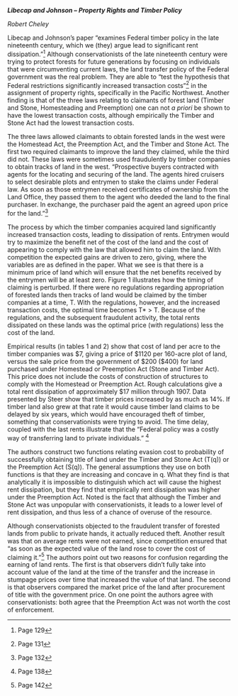 ***Libecap and Johnson – Property Rights and Timber Policy***

*Robert Cheley*

Libecap and Johnson’s paper “examines Federal timber policy in the late
nineteenth century, which we (they) argue lead to significant rent
dissipation.”[^1] Although conservationists of the late nineteenth
century were trying to protect forests for future generations by
focusing on individuals that were circumventing current laws, the land
transfer policy of the Federal government was the real problem. They are
able to “test the hypothesis that Federal restrictions significantly
increased transaction costs”[^2] in the assignment of property rights,
specifically in the Pacific Northwest. Another finding is that of the
three laws relating to claimants of forest land (Timber and Stone,
Homesteading and Preemption) one can not *a priori* be shown to have the
lowest transaction costs, although empirically the Timber and Stone Act
had the lowest transaction costs.

The three laws allowed claimants to obtain forested lands in the west
were the Homestead Act, the Preemption Act, and the Timber and Stone
Act. The first two required claimants to improve the land they claimed,
while the third did not. These laws were sometimes used fraudulently by
timber companies to obtain tracks of land in the west. “Prospective
buyers contracted with agents for the locating and securing of the land.
The agents hired cruisers to select desirable plots and entrymen to
stake the claims under Federal law. As soon as those entrymen received
certificates of ownership from the Land Office, they passed them to the
agent who deeded the land to the final purchaser. In exchange, the
purchaser paid the agent an agreed upon price for the land.”[^3]

The process by which the timber companies acquired land significantly
increased transaction costs, leading to dissipation of rents. Entrymen
would try to maximize the benefit net of the cost of the land and the
cost of appearing to comply with the law that allowed him to claim the
land. With competition the expected gains are driven to zero, giving,
where the variables are as defined in the paper. What we see is that
there is a minimum price of land which will ensure that the net benefits
received by the entrymen will be at least zero. Figure 1 illustrates how
the timing of claiming is perturbed. If there were no regulations
regarding appropriation of forested lands then tracks of land would be
claimed by the timber companies at a time, T. With the regulations,
however, and the increased transaction costs, the optimal time becomes
T\* &gt; T. Because of the regulations, and the subsequent fraudulent
activity, the total rents dissipated on these lands was the optimal
price (with regulations) less the cost of the land.

Empirical results (in tables 1 and 2) show that cost of land per acre to
the timber companies was \$7, giving a price of \$1120 per 160-acre plot
of land, versus the sale price from the government of \$200 (\$400) for
land purchased under Homestead or Preemption Act (Stone and Timber Act).
This price does not include the costs of construction of structures to
comply with the Homestead or Preemption Act. Rough calculations give a
total rent dissipation of approximately \$17 million through 1907. Data
presented by Steer show that timber prices increased by as much as 14%.
If timber land also grew at that rate it would cause timber land claims
to be delayed by six years, which would have encouraged theft of timber,
something that conservationists were trying to avoid. The time delay,
coupled with the last rents illustrate that the “Federal policy was a
costly way of transferring land to private individuals.” [^4]

The authors construct two functions relating evasion cost to probability
of successfully obtaining title of land under the Timber and Stone Act
(T(q)) or the Preemption Act (S(q)). The general assumptions they use on
both functions is that they are increasing and concave in q. What they
find is that analytically it is impossible to distinguish which act will
cause the highest rent dissipation, but they find that empirically rent
dissipation was higher under the Preemption Act. Noted is the fact that
although the Timber and Stone Act was unpopular with conservationists,
it leads to a lower level of rent dissipation, and thus less of a chance
of overuse of the resource.

Although conservationists objected to the fraudulent transfer of
forested lands from public to private hands, it actually reduced theft.
Another result was that on average rents were not earned, since
competition ensured that “as soon as the expected value of the land rose
to cover the cost of claiming it.”[^5] The authors point out two reasons
for confusion regarding the earning of land rents. The first is that
observers didn’t fully take into account value of the land at the time
of the transfer and the increase in stumpage prices over time that
increased the value of that land. The second is that observers compared
the market price of the land after procurement of title with the
government price. On one point the authors agree with conservationists:
both agree that the Preemption Act was not worth the cost of
enforcement.

[^1]: Page 129

[^2]: Page 131

[^3]: Page 132

[^4]: Page 138

[^5]: Page 142

